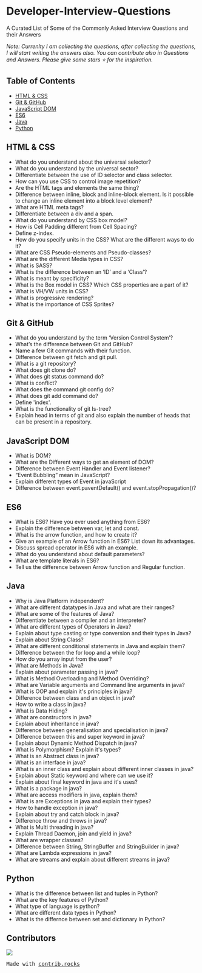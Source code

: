 # Developer-Interview-Questions
A Curated List of Some of the Commonly Asked Interview Questions and their Answers

<i>Note: Currenlty I am collecting the questions, after collecting the questions, I will start writing the answers also. You can contribute also in Questions and Answers. Please give some stars :star: for the inspiration.</i>

## Table of Contents
- [HTML & CSS](#html--css)
- [Git & GitHub](#git--github)
- [JavaScript DOM](#javascript-dom)
- [ES6](#es6)
- [Java](#java)
- [Python](#python)

## HTML & CSS
- What do you understand about the universal selector?
- What do you understand by the universal sector?
- Differentiate between the use of ID selector and class selector.
- How can you use CSS to control image repetition?
- Are the HTML tags and elements the same thing?
- Difference between inline, block and inline-block element. Is it possible to change an inline element into a block level element?
- What are HTML meta tags?
- Differentiate between a div and a span.
- What do you understand by CSS box model?
- How is Cell Padding different from Cell Spacing?
- Define z-index.
- How do you specify units in the CSS? What are the different ways to do it?
- What are CSS Pseudo-elements and Pseudo-classes?
- What are the different Media types in CSS?
- What is SASS?
- What is the difference between an ‘ID’ and a ‘Class’?
- What is meant by specificity?
- What is the Box model in CSS? Which CSS properties are a part of it?
- What is VH/VW units in CSS?
- What is progressive rendering?
- What is the importance of CSS Sprites?

## Git & GitHub
- What do you understand by the term ‘Version Control System’?
- What’s the difference between Git and GitHub?
- Name a few Git commands with their function.
- Difference between git fetch and git pull.
- What is a git repository?
- What does git clone do?
- What does git status command do?
- What is conflict?
- What does the command git config do?
- What does git add command do?
- Define 'index'.
- What is the functionality of git Is-tree?
- Explain head in terms of git and also explain the number of heads that can be present in a repository.

## JavaScript DOM
- What is DOM?
- What are the Different ways to get an element of DOM?
- Difference between Event Handler and Event listener?
- “Event Bubbling” mean in JavaScript?
- Explain different types of Event in javaScript
- Difference between event.paventDefault() and event.stopPropagation()?

## ES6
- What is ES6? Have you ever used anything from ES6?
- Explain the difference between var, let and const.
- What is the arrow function, and how to create it?
- Give an example of an Arrow function in ES6? List down its advantages.
- Discuss spread operator in ES6 with an example.
- What do you understand about default parameters?
- What are template literals in ES6?
- Tell us the difference between Arrow function and Regular function.

## Java
- Why is Java Platform independent?
- What are different datatypes in Java and what are their ranges?
- What are some of the features of Java?
- Differentiate between a compiler and an interpreter?
- What are different types of Operators in Java?
- Explain about type casting or type conversion and their types in Java?
- Explain about String Class?
- What are different conditional statements in Java and explain them?
- Difference between the for loop and a while loop?
- How do you array input from the user?
- What are Methods in Java? 
- Explain about parameter passing in java?
- What is Method Overloading and Method Overriding?
- What are Variable arguments and Command line arguments in java?
- What is OOP and explain it's principles in java?
- Difference between class and an object in java?
- How to write a class in java?
- What is Data Hiding?
- What are constructors in java?
- Explain about inheritance in java?
- Difference between generalisation and specialisation in java?
- Difference between this and super keyword in java?
- Explain about Dynamic Method Dispatch in java?
- What is Polymorphism? Explain it's types?
- What is an Abstract class in java?
- What is an interface in java?
- What is an inner class and explain about different inner classes in java?
- Explain about Static keyword and where can we use it?
- Explain about final keyword in java and it's uses?
- What is a package in java?
- What are access modifiers in java, explain them?
- What is are Exceptions in java and explain their types?
- How to handle exception in java?
- Explain about try and catch block in java?
- Difference throw and throws in java?
- What is Multi threading in java?
- Explain Thread Daemon, join and yield in java?
- What are wrapper classes?
- Difference between String, StringBuffer and StringBuilder in java?
- What are Lambda expressions in java?
- What are streams and explain about different streams in java?

## Python
- What is the difference between list and tuples in Python?
- What are the key features of Python?
- What type of language is python?
- What are different data types in Python? 
- What is the differnce between set and dictionary in Python?

## Contributors
<a href="https://github.com/MusfiqDehan/Developer-Interview-Questions/graphs/contributors">
  <img src="https://contrib.rocks/image?repo=MusfiqDehan/Developer-Interview-Questions" />
</a>

<samp>Made with [contrib.rocks](https://contrib.rocks)<samp>
